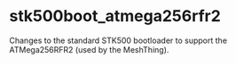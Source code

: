 stk500boot_atmega256rfr2
========================

Changes to the standard STK500 bootloader to support the ATMega256RFR2
(used by the MeshThing).
